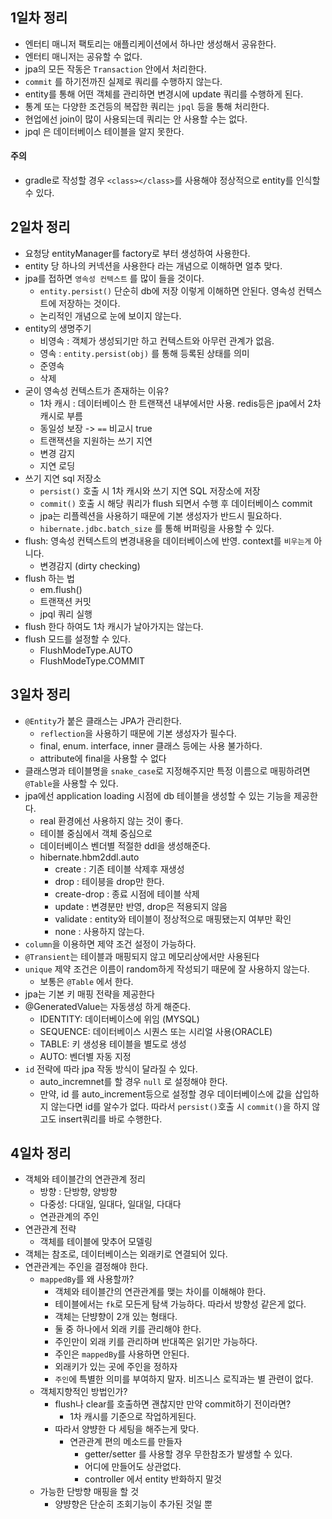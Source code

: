 ## 1일차 정리

- 엔터티 매니저 팩토리는 애플리케이션에서 하나만 생성해서 공유한다.
- 엔터티 매니저는 공유할 수 없다.
- jpa의 모든 작동은 `Transaction` 안에서 처리한다.
- `commit` 를 하기전까진 실제로 쿼리를 수행하지 않는다.
- entity를 통해 어떤 객체를 관리하면 변경시에 update 쿼리를 수행하게 된다.
- 통계 또는 다양한 조건등의 복잡한 쿼리는 `jpql` 등을 통해 처리한다.
- 현업에선 join이 많이 사용되는데 쿼리는 안 사용할 수는 없다. 
- jpql 은 데이터베이스 테이블을 알지 못한다.

#### 주의
- gradle로 작성할 경우 `<class></class>`를 사용해야 정상적으로 entity를 인식할 수 있다.

## 2일차 정리

- 요청당 entityManager를 factory로 부터 생성하여 사용한다.
- entity 당 하나의 커넥션을 사용한다 라는 개념으로 이해하면 얼추 맞다.
- jpa를 접하면 `영속성 컨텍스트` 를 많이 들을 것이다.
    - `entity.persist()` 단순히 db에 저장 이렇게 이해하면 안된다. 영속성 컨텍스트에 저장하는 것이다.
    - 논리적인 개념으로 눈에 보이지 않는다.
- entity의 생명주기
    - 비영속 : 객체가 생성되기만 하고 컨텍스트와 아무런 관계가 없음.
    - 영속 : `entity.persist(obj)` 를 통해 등록된 상태를 의미
    - 준영속 
    - 삭제
- 굳이 영속성 컨텍스트가 존재하는 이유?
    - 1차 캐시 : 데이터베이스 한 트랜잭션 내부에서만 사용. redis등은 jpa에서 2차캐시로 부름
    - 동일성 보장 -> `==` 비교시 true
    - 트랜잭션을 지원하는 쓰기 지연
    - 변경 감지
    - 지연 로딩
- 쓰기 지연 sql 저장소
    - `persist()` 호출 시 1차 캐시와 쓰기 지연 SQL 저장소에 저장
    - `commit()` 호출 시 해당 쿼리가 flush 되면서 수행 후 데이터베이스 commit 
    - jpa는 리플렉션을 사용하기 때문에 기본 생성자가 반드시 필요하다.
    - `hibernate.jdbc.batch_size` 를 통해 버퍼링을 사용할 수 있다.
- flush: 영속성 컨텍스트의 변경내용을 데이터베이스에 반영. context를 `비우는게` 아니다.
    - 변경감지 (dirty checking)
- flush 하는 법
    - em.flush()
    - 트랜잭션 커밋
    - jpql 쿼리 실행
- flush 한다 하여도 1차 캐시가 날아가지는 않는다.
- flush 모드를 설정할 수 있다.
    - FlushModeType.AUTO
    - FlushModeType.COMMIT
    
## 3일차 정리

- `@Entity`가 붙은 클래스는 JPA가 관리한다.
    - `reflection`을 사용하기 때문에 기본 생성자가 필수다.
    - final, enum. interface, inner 클래스 등에는 사용 불가하다.
    - attribute에 final을 사용할 수 없다
- 클래스명과 테이블명을 `snake_case`로 지정해주지만 특정 이름으로 매핑하려면 `@Table`을 사용할 수 있다.
- jpa에선 application loading 시점에 db 테이블을 생성할 수 있는 기능을 제공한다.
    - real 환경에선 사용하지 않는 것이 좋다.
    - 테이블 중심에서 객체 중심으로 
    - 데이터베이스 벤더별 적절한 ddl을 생성해준다.
    - hibernate.hbm2ddl.auto
        - create : 기존 테이블 삭제후 재생성
        - drop : 테이븡을 drop만 한다.
        - create-drop : 종료 시점에 테이블 삭제
        - update : 변경분만 반영, drop은 적용되지 않음
        - validate : entity와 테이블이 정상적으로 매핑됐는지 여부만 확인
        - none : 사용하지 않는다.
- `column`을 이용하면 제약 조건 설정이 가능하다.
- `@Transient`는 테이블과 매핑되지 않고 메모리상에서만 사용된다
- `unique` 제약 조건은 이름이 random하게 작성되기 때문에 잘 사용하지 않는다.
    - 보통은 `@Table` 에서 한다.
- jpa는 기본 키 매핑 전략을 제공한다
- @GeneratedValue는 자동생성 하게 해준다.
    - IDENTITY: 데이터베이스에 위임 (MYSQL)
    - SEQUENCE: 데이터베이스 시퀀스 또는 시리얼 사용(ORACLE)
    - TABLE: 키 생성용 테이블을 별도로 생성
    - AUTO: 벤더별 자동 지정
- `id` 전략에 따라 jpa 작동 방식이 달라질 수 있다.
    - auto_incremnet를 할 경우 `null` 로 설정해야 한다.
    - 만약, id 를 auto_increment등으로 설정할 경우 데이터베이스에 값을 삽입하지 않는다면 id를 알수가 없다. 따라서 `persist()`호출 시 `commit()`을 하지 않고도 insert쿼리를 바로 수행한다.
    
## 4일차 정리
- 객체와 테이블간의 연관관계 정리
    - 방향 : 단방향, 양방향
    - 다중성: 다대일, 일대다, 일대일, 다대다
    - 연관관계의 주인
- 연관관계 전략
    - 객체를 테이블에 맞추어 모델링
-  객체는 참조로, 데이터베이스는 외래키로 연결되어 있다.
- 연관관계는 주인을 결정해야 한다.
    - `mappedBy`를 왜 사용할까?
        - 객체와 테이블간의 연관관계를 맺는 차이를 이해해야 한다.
        - 테이블에서는 `fk`로 모든게 탐색 가능하다. 따라서 방향성 같은게 없다.
        - 객체는 단뱡향이 2개 있는 형태다.
        - 둘 중 하나에서 외래 키를 관리해야 한다.
        - 주인만이 외래 키를 관리하며 반대쪽은 읽기만 가능하다.
        - 주인은 `mappedBy`를 사용하면 안된다. 
        - 외래키가 있는 곳에 주인을 정하자
        - `주인`에 특별한 의미를 부여하지 말자. 비즈니스 로직과는 별 관련이 없다.
    - 객체지향적인 방법인가?
        - flush나 clear를 호출하면 괜찮지만 만약 commit하기 전이라면?
            - 1차 캐시를 기준으로 작업하게된다.
        - 따라서 양뱡한 다 세팅을 해주는게 맞다.
            - 연관관계 편의 메소드를 만들자
                - getter/setter 를 사용할 경우 무한참조가 발생할 수 있다.
                - 어디에 만들어도 상관없다.
                - controller 에서 entity 반화하지 말것
    - 가능한 단방향 매핑을 할 것
        - 양뱡향은 단순히 조회기능이 추가된 것일 뿐
        